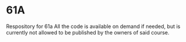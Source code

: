 # 61A
Respository for 61a
All the code is available on demand if needed, but is currently not allowed to be published by the owners of said course. 
